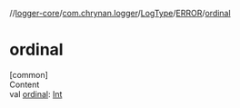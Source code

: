 //[logger-core](../../../../index.md)/[com.chrynan.logger](../../index.md)/[LogType](../index.md)/[ERROR](index.md)/[ordinal](ordinal.md)



# ordinal  
[common]  
Content  
val [ordinal](ordinal.md): [Int](https://kotlinlang.org/api/latest/jvm/stdlib/kotlin/-int/index.html)  



